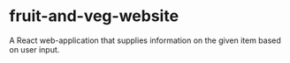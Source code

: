 # fruit-and-veg-website
A React web-application that supplies information on the given item based on user input.
